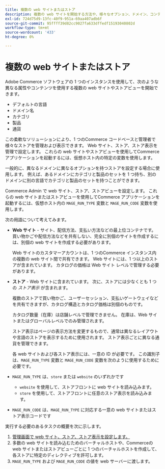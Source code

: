 ```yaml
---
title: 複数の web サイトまたはストア
description: 複数の web サイトを開始する方法や、様々なオプション、ドメイン、コンテンツを使用してストアビューを実装する方法について説明します。
exl-id: 724d75d9-13fc-40f9-951a-69aa407adb6f
source-git-commit: 95ffff39d82cc9027fa633dffedf15193040802d
workflow-type: tm+mt
source-wordcount: '433'
ht-degree: 0%

---
```


# 複数の web サイトまたはストア

Adobe Commerce ソフトウェアの 1 つのインスタンスを使用して、次のような異なる属性やコンテンツを使用する複数の web サイトやストアビューを開始できます。

- デフォルトの言語
- ドメイン名
- カテゴリ
- 製品
- 通貨

この柔軟なソリューションにより、1 つのCommerce コードベースと管理者で様々なストアを管理および表示できます。 Web サイト、ストア、ストア表示を管理で設定します。 これらの web サイトやストアビューを使用してCommerce アプリケーションを起動するには、仮想ホスト内の特定の変数を使用します。

一般的に、異なるドメインに異なるオプションを持つストアを設定する場合に使用します。 例えば、あるドメインにカテゴリと製品のセットを 1 つ持ち、別のドメインに別の言語でカテゴリと製品のセットを持つことができます。

Commerce Admin で web サイト、ストア、ストアビューを設定します。 これらの web サイトまたはストアビューを使用してCommerce アプリケーションを起動するには、仮想ホスト内の `MAGE_RUN_TYPE` 変数と `MAGE_RUN_CODE` 変数を使用します。

次の用語について考えてみます。

- **Web サイト** - サイト、配信方法、支払い方法などの最上位コンテナです。 買い物かごや配信方法などを共有しない、完全に別個のサイトを作成するには、別個の web サイトを作成する必要があります。

  Web サイトのカスタマーアカウントは、1 つのCommerce インスタンス内の複数の web サイト間で共有できます。 Web サイトには、1 つ以上のストアが含まれています。 カタログの価格は Web サイト レベルで管理する必要があります。

- **ストア** - Web サイトに含まれています。 次に、ストアには少なくとも 1 つの *ストア表示* が含まれます。

  複数のストアで買い物かご、ユーザーセッション、支払いゲートウェイなどを共有できますが、カタログ構造とカタログ価格は別個のものです。

  カタログ数量（在庫）は店舗レベルで管理できません。 在庫は、Web サイトまたはグローバルレベルでのみ管理されます。

  ストア表示はページの表示方法を変更するもので、通常は異なるレイアウトや言語のストアを表示するために使用されます。 ストア表示ごとに異なる通貨を管理できます。

  各 web サイトおよび各ストア表示には、一意の ID が必要です。 この識別子は、`MAGE_RUN_TYPE` 変数と `MAGE_RUN_CODE` 変数を次のように使用するために必要です。

- `MAGE_RUN_TYPE` は、`store` または `website` のいずれかです

   - `website` を使用して、ストアフロントに web サイトを読み込みます。
   - `store` を使用して、ストアフロントに任意のストア表示を読み込みます。

- `MAGE_RUN_CODE` は、`MAGE_RUN_TYPE` に対応する一意の web サイトまたはストア表示コードです

実行する必要のあるタスクの概要を次に示します。

1. [管理画面で web サイト、ストア、ストア表示を設定します。](ms-admin.md)
1. 多数の web サイトを読み込むためのバーチャルホストや、Commerceの web サイトまたはストアビューごとに 1 つのバーチャルホストを作成して、各ストアに特定のディレクティブを許可します。
1. `MAGE_RUN_TYPE` および `MAGE_RUN_CODE` の値を web サーバーに渡します。
